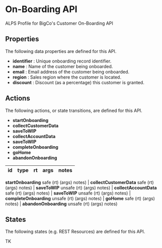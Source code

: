# On-Boarding API


ALPS Profile for BigCo's Customer On-Boarding API

## Properties


The following data properties are defined for this API.


 - **identifier** : Unique onboarding record identifier.
 - **name** : Name of the customer being onboarded.
 - **email** : Email address of the customer being onboarded.
 - **region** : Sales region where the customer is located.
 - **discount** : Discount (as a percentage) this customer is granted.

## Actions


The following actions, or state transitions, are defined for this API.


 - **startOnboarding**
 - **collectCustomerData**
 - **saveToWIP**
 - **collectAccountData**
 - **saveToWIP**
 - **completeOnboarding**
 - **goHome**
 - **abandonOnboarding**

id | type | rt | args | notes
--- | --- | --- | --- | ---
**startOnboarding**
safe
(rt)
(args)
notes) | **collectCustomerData**
safe
(rt)
(args)
notes) | **saveToWIP**
unsafe
(rt)
(args)
notes) | **collectAccountData**
safe
(rt)
(args)
notes) | **saveToWIP**
unsafe
(rt)
(args)
notes) | **completeOnboarding**
unsafe
(rt)
(args)
notes) | **goHome**
safe
(rt)
(args)
notes) | **abandonOnboarding**
unsafe
(rt)
(args)
notes)

## States


The following states (e.g. REST Resources) are defined for this API.


TK

